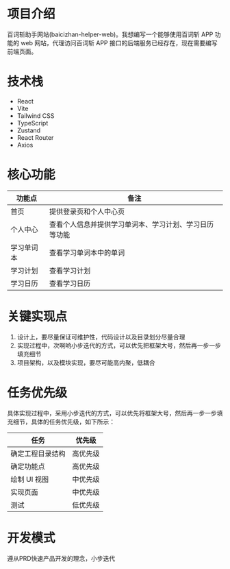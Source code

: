 # 项目介绍

百词斩助手网站(baicizhan-helper-web)。我想编写一个能够使用百词斩 APP 功能的 web 网站，代理访问百词斩 APP 接口的后端服务已经存在，现在需要编写前端页面。

# 技术栈

- React
- Vite
- Tailwind CSS
- TypeScript
- Zustand
- React Router
- Axios

# 核心功能

| 功能点 | 备注 |
| --| -- |
| 首页 | 提供登录页和个人中心页 |
| 个人中心 | 查看个人信息并提供学习单词本、学习计划、学习日历等功能 |
| 学习单词本 | 查看学习单词本中的单词 |
| 学习计划 | 查看学习计划 |
| 学习日历 | 查看学习日历 |

# 关键实现点
1. 设计上，要尽量保证可维护性，代码设计以及目录划分尽量合理
2. 实现过程中，次啊哟小步迭代的方式，可以优先把框架大号，然后再一步一步填充细节
3. 项目架构，以及模块实现，要尽可能高内聚，低耦合

# 任务优先级
具体实现过程中，采用小步迭代的方式，可以优先将框架大号，然后再一步一步填充细节，具体的任务优先级，如下所示：

| 任务 | 优先级 |
|--|--|
| 确定工程目录结构 | 高优先级 |
| 确定功能点 | 高优先级 |
| 绘制 UI 视图 | 中优先级 |
| 实现页面 | 中优先级 |
| 测试 | 低优先级 |

# 开发模式
遵从PRD快速产品开发的理念，小步迭代